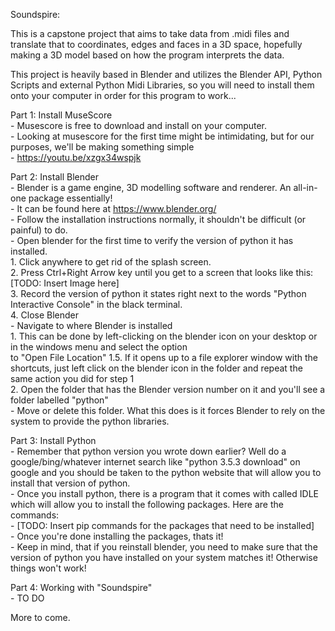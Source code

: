 Soundspire:

This is a capstone project that aims to take data from .midi files and translate that to coordinates, edges and faces in a 3D space, hopefully making a 3D model based on how the program interprets the data.<br>

This project is heavily based in Blender and utilizes the Blender API, Python Scripts and external Python Midi Libraries, so you will need to install them onto your computer in order for this program to work...<br>

Part 1: Install MuseScore <br>
    - Musescore is free to download and install on your computer. <br>
    - Looking at musescore for the first time might be intimidating, but for our purposes,
      we'll be making something simple<br>
    - https://youtu.be/xzgx34wspjk<br>

Part 2: Install Blender<br>
    - Blender is a game engine, 3D modelling software and renderer. An all-in-one package essentially!<br>
    - It can be found here at https://www.blender.org/<br>
    - Follow the installation instructions normally, it shouldn't be difficult (or painful) to do.<br>
    - Open blender for the first time to verify the version of python it has installed. <br>
        1. Click anywhere to get rid of the splash screen.<br>
        2. Press Ctrl+Right Arrow key until you get to a screen that looks like this: <br>
            [TODO: Insert Image here]<br>
        3. Record the version of python it states right next to the words "Python Interactive Console" in the black terminal.<br>
        4. Close Blender<br>
    - Navigate to where Blender is installed<br>
        1. This can be done by left-clicking on the blender icon on your desktop or in the windows menu and select the option<br>
           to "Open File Location"
        1.5. If it opens up to a file explorer window with the shortcuts, just left click on the blender icon in the folder and repeat the same action you did for step 1<br>
        2. Open the folder that has the Blender version number on it and you'll see a folder labelled "python"<br>
            - Move or delete this folder. What this does is it forces Blender to rely on the system to provide the python libraries.<br>

Part 3: Install Python<br>
    - Remember that python version you wrote down earlier? Well do a google/bing/whatever internet search like "python 3.5.3 download" on google and you should be taken to the python website that will allow you to install that version of python. <br>
    - Once you install python, there is a program that it comes with called IDLE which will allow you to install the following packages. Here are the commands:<br>
        - [TODO: Insert pip commands for the packages that need to be installed]<br>
    - Once you're done installing the packages, thats it!<br>
        - Keep in mind, that if you reinstall blender, you need to make sure that the version of python you have installed on your system matches it! Otherwise things won't work!<br>

Part 4: Working with "Soundspire"<br>
    - TO DO<br>

More to come.
